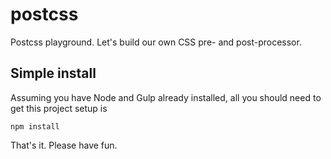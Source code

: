 # postcss
Postcss playground. Let's build our own CSS pre- and post-processor.

## Simple install

Assuming you have Node and Gulp already installed, all you should need to get this project setup is

    npm install

That's it. Please have fun.
